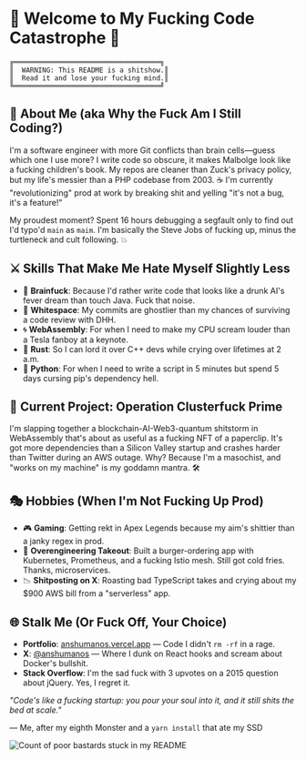 # 🎪 Welcome to My Fucking Code Catastrophe 🎪
```
╔════════════════════════════════════╗
║  WARNING: This README is a shitshow.║
║  Read it and lose your fucking mind.║
╚════════════════════════════════════╝
```
## 💾 About Me (aka Why the Fuck Am I Still Coding?)
I'm a software engineer with more Git conflicts than brain cells—guess which one I use more? I write code so obscure, it makes Malbolge look like a fucking children's book. My repos are cleaner than Zuck's privacy policy, but my life's messier than a PHP codebase from 2003. ☕ I'm currently "revolutionizing" prod at work by breaking shit and yelling "it's not a bug, it's a feature!"

My proudest moment? Spent 16 hours debugging a segfault only to find out I'd typo'd `main` as `maim`. I'm basically the Steve Jobs of fucking up, minus the turtleneck and cult following. 💥

## ⚔️ Skills That Make Me Hate Myself Slightly Less
- 🧬 **Brainfuck**: Because I'd rather write code that looks like a drunk AI's fever dream than touch Java. Fuck that noise.
- 👤 **Whitespace**: My commits are ghostlier than my chances of surviving a code review with DHH.
- 🌀 **WebAssembly**: For when I need to make my CPU scream louder than a Tesla fanboy at a keynote.
- 🦀 **Rust**: So I can lord it over C++ devs while crying over lifetimes at 2 a.m.
- 🐍 **Python**: For when I need to write a script in 5 minutes but spend 5 days cursing pip's dependency hell.

## 🎯 Current Project: Operation Clusterfuck Prime
I'm slapping together a blockchain-AI-Web3-quantum shitstorm in WebAssembly that's about as useful as a fucking NFT of a paperclip. It's got more dependencies than a Silicon Valley startup and crashes harder than Twitter during an AWS outage. Why? Because I'm a masochist, and "works on my machine" is my goddamn mantra. 🛠️

## 🎭 Hobbies (When I'm Not Fucking Up Prod)
- 🎮 **Gaming**: Getting rekt in Apex Legends because my aim's shittier than a janky regex in prod.
- 🍔 **Overengineering Takeout**: Built a burger-ordering app with Kubernetes, Prometheus, and a fucking Istio mesh. Still got cold fries. Thanks, microservices.
- 📉 **Shitposting on X**: Roasting bad TypeScript takes and crying about my $900 AWS bill from a "serverless" app.

## 🌐 Stalk Me (Or Fuck Off, Your Choice)
- **Portfolio**: [anshumanos.vercel.app](https://anshumanos.vercel.app) — Code I didn't `rm -rf` in a rage.
- **X**: [@anshumanos](https://twitter.com/anshumanos) — Where I dunk on React hooks and scream about Docker's bullshit.
- **Stack Overflow**: I'm the sad fuck with 3 upvotes on a 2015 question about jQuery. Yes, I regret it.

*"Code's like a fucking startup: you pour your soul into it, and it still shits the bed at scale."*

— Me, after my eighth Monster and a `yarn install` that ate my SSD

![Count of poor bastards stuck in my README](https://komarev.com/ghpvc/?username=anshuman018&color=blueviolet&style=flat-square&label=Fools+who+read+this)
